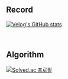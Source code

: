 ## Record
[![Velog's GitHub stats](https://velog-readme-stats.vercel.app/api?name=joohuii96)](https://velog-readme-stats.vercel.app/api/redirect?name=joohuii96)

</br>

## Algorithm 
[![Solved.ac 프로필](http://mazassumnida.wtf/api/v2/generate_badge?boj=doohui96)](https://solved.ac/doohui96)

